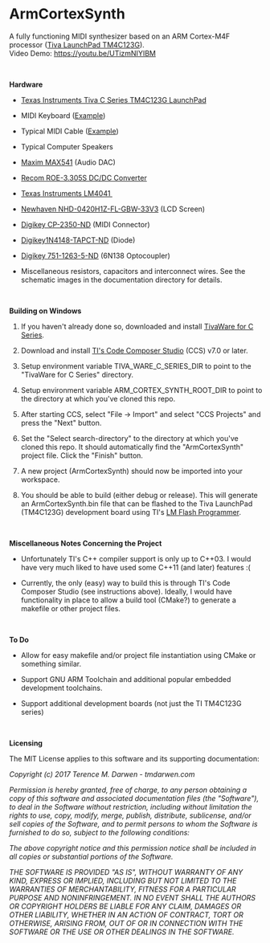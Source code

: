 ArmCortexSynth
==============

A fully functioning MIDI synthesizer based on an ARM Cortex-M4F processor ([Tiva LaunchPad TM4C123G](http://www.ti.com/tool/ek-tm4c123gxl)).  
Video Demo: <https://youtu.be/UTizmNIYIBM>

 

**Hardware**

-   [Texas Instruments Tiva C Series TM4C123G LaunchPad](http://www.ti.com/tool/ek-tm4c123gxl)

-   MIDI Keyboard ([Example](https://www.youtube.com/watch?v=7zAPMpPD-n4))

-   Typical MIDI Cable
    ([Example](https://www.amazon.com/gp/product/B009GUP89S/ref=s9_acsd_topr_hd_bw_boEpr_c_x_2_w?pf_rd_m=ATVPDKIKX0DER&pf_rd_s=merchandised-search-4&pf_rd_r=1DZD7NG6RAR0H224K6TV&pf_rd_t=101&pf_rd_p=99ef2030-b386-50e5-bf67-36b72f770aed&pf_rd_i=11973431))

-   Typical Computer Speakers

-   [Maxim MAX541](https://datasheets.maximintegrated.com/en/ds/MAX541-MAX542.pdf) (Audio DAC)

-   [Recom ROE-3.305S DC/DC Converter](http://www.mouser.com/ds/2/468/ROE-766139.pdf)

-   [Texas Instruments LM4041 ](http://www.ti.com/lit/ds/symlink/lm4041c.pdf)

-   [Newhaven NHD-0420H1Z-FL-GBW-33V3](http://www.newhavendisplay.com/nhd0420h1zflgbw33v3-p-5163.html) (LCD Screen)

-   [Digikey CP-2350-ND](http://www.digikey.com/product-detail/en/SDS-50J/CP-2350-ND/97033) (MIDI Connector)

-   [Digikey1N4148-TAPCT-ND](http://www.digikey.com/product-detail/en/1N4148-TAP/1N4148-TAPCT-ND/3104296) (Diode)

-   [Digikey 751-1263-5-ND](http://www.digikey.com/product-detail/en/6N138/751-1263-5-ND/1731496) (6N138 Optocoupler)

-   Miscellaneous resistors, capacitors and interconnect wires. See the schematic images in the documentation directory for details.

 

**Building on Windows**

1.   If you haven't already done so, downloaded and install [TivaWare for C Series](http://www.ti.com/tool/sw-tm4c).

1.   Download and install [TI's Code Composer Studio](http://www.ti.com/tool/ccstudio) (CCS) v7.0 or later.

1.   Setup environment variable TIVA_WARE_C_SERIES_DIR to point to the "TivaWare for C Series" directory.

1.   Setup environment variable ARM_CORTEX_SYNTH_ROOT_DIR to point to the directory at which you've cloned this repo.

1.   After starting CCS, select "File -> Import" and select "CCS Projects" and press the "Next" button.

1.   Set the "Select search-directory" to the directory at which you've cloned this repo.  It should automatically find the "ArmCortexSynth" project file.  Click the "Finish" button.

1.   A new project (ArmCortexSynth) should now be imported into your workspace.

1.   You should be able to build (either debug or release).  This will generate an ArmCortexSynth.bin file that can be flashed to the Tiva LaunchPad (TM4C123G) development board using TI's [LM Flash Programmer](http://www.ti.com/tool/lmflashprogrammer).

 

**Miscellaneous Notes Concerning the Project**

-   Unfortunately TI's C++ compiler support is only up to C++03. I would have very much liked to have used some C++11 (and later) features :(

-   Currently, the only (easy) way to build this is through TI's Code Composer Studio (see instructions above).  Ideally, I would have functionality in place to allow a build tool (CMake?) to generate a makefile or other project files.

 

**To Do**

-   Allow for easy makefile and/or project file instantiation using CMake or something similar.

-   Support GNU ARM Toolchain and additional popular embedded development toolchains.

-   Support additional development boards (not just the TI TM4C123G series)

 

**Licensing**

The MIT License applies to this software and its supporting documentation:

*Copyright (c) 2017 Terence M. Darwen - tmdarwen.com*

*Permission is hereby granted, free of charge, to any person obtaining a copy of
this software and associated documentation files (the "Software"), to deal in
the Software without restriction, including without limitation the rights to
use, copy, modify, merge, publish, distribute, sublicense, and/or sell copies of
the Software, and to permit persons to whom the Software is furnished to do so,
subject to the following conditions:*

*The above copyright notice and this permission notice shall be included in all
copies or substantial portions of the Software.*

*THE SOFTWARE IS PROVIDED "AS IS", WITHOUT WARRANTY OF ANY KIND, EXPRESS OR
IMPLIED, INCLUDING BUT NOT LIMITED TO THE WARRANTIES OF MERCHANTABILITY, FITNESS
FOR A PARTICULAR PURPOSE AND NONINFRINGEMENT. IN NO EVENT SHALL THE AUTHORS OR
COPYRIGHT HOLDERS BE LIABLE FOR ANY CLAIM, DAMAGES OR OTHER LIABILITY, WHETHER
IN AN ACTION OF CONTRACT, TORT OR OTHERWISE, ARISING FROM, OUT OF OR IN
CONNECTION WITH THE SOFTWARE OR THE USE OR OTHER DEALINGS IN THE SOFTWARE.*
